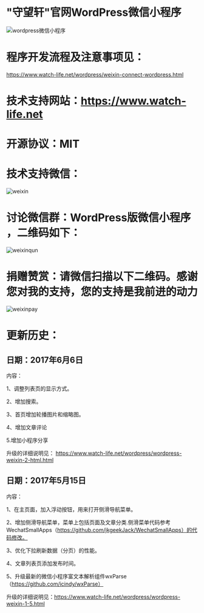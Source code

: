 # "守望轩"官网WordPress微信小程序

![wordpress微信小程序](https://www.watch-life.net/images/2017/06/wordpress-wexin-app-2.png) 


# 程序开发流程及注意事项见：

https://www.watch-life.net/wordpress/weixin-connect-wordpress.html

# 技术支持网站：https://www.watch-life.net

# 开源协议：MIT

# 技术支持微信：

![weixin](https://www.watch-life.net/images/iamxjbweixin.jpg) 

# 讨论微信群：WordPress版微信小程序 ，二维码如下：

![weixinqun](https://www.watch-life.net/images/2017/05/weixi-nwordpress.png) 


# 捐赠赞赏：请微信扫描以下二维码。感谢您对我的支持，您的支持是我前进的动力

![weixinpay](https://www.watch-life.net/images/2017/06/weixinpay150.png) 



# 更新历史：

## 日期：2017年6月6日

内容：

1、调整列表页的显示方式。

2、增加搜索。

3、首页增加轮播图片和缩略图。

4、增加文章评论

5.增加小程序分享

升级的详细说明见： https://www.watch-life.net/wordpress/wordpress-weixin-2-html.html


## 日期：2017年5月15日

内容：

1、在主页面，加入浮动按钮，用来打开侧滑导航菜单。

2、增加侧滑导航菜单，菜单上包括页面及文章分类.侧滑菜单代码参考WechatSmallApps（https://github.com/jkgeekJack/WechatSmallApps）的代码修改。

3、优化下拉刷新数据（分页）的性能。

4、文章列表页添加发布时间。

5、升级最新的微信小程序富文本解析组件wxParse（https://github.com/icindy/wxParse）

升级的详细说明见：https://www.watch-life.net/wordpress/wordpress-weixin-1-5.html

